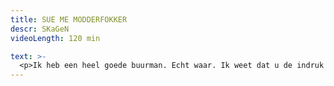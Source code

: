 ```yaml
---
title: SUE ME MODDERFOKKER
descr: SKaGeN
videoLength: 120 min

text: >-
  <p>Ik heb een heel goede buurman. Echt waar. Ik weet dat u de indruk zult krijgen dat àlles wat ik vandaag vertel waar is, maar dat is dus niet zo. Ik heb echt een zeer zeer goede buurman. Dat is heel belangrijk. Het is zeer belangrijk dat ik duidelijk maak dat dit allemaal niks met de realiteit te maken heeft. Dat heeft mijn advocaat ook gezegd.</p><p>Dus om alle misverstanden te vermijden: mijn buurman heet meneer Mortelmans, maar mijn buurman vanàvond heet niet Mortelmans maar Mortélmans. Dat is iets helemaal anders, dat heeft mijn advocaat ook gezegd, hij heeft gezegd dat dat heel goed is, Mortélmans dat is duidelijk fictie, een krachtige metafoor, de “sterfelijke man”, Mortél-man-s, de verzinnebeelding van eenieder van ons want wij zijn allemaal sterfelijk. Voilà, dat wilde ik graag even op voorhand zeggen. </p><p>“SUE ME MODDERFOKKER. Over de hond van Hitler, een zwangere vrouw met een lekke buik en een revolver in het verkeerde kastje. Over de Bouwpolitie die nu niet meer zo heet en die nog een hele strenge brief gaat sturen maar u moet doen alsof u die nooit heeft gekregen. Over een veel te vroeg geboren jongetje met een gehavende linkerkant, met naast hem een heel stille vader die in zichzelf lijkt te verdwijnen en een moeder die niet weet wat ze verkeerd heeft gedaan. Over een witte man die maar niet komt. En helaas ook over een “sterfelijke man” die door dit alles heen walst. Met een gruwelijke timing aan zijn zijde. </p><p>“Het duurde lang voor het veel te vroeg geboren jongetje de verlorenheid uit de ogen van zijn ouders zag verdwijnen. Lang als in uren, dagen en weken. Maar zijn huid op hun huid heelde hem en maakte hem sterk. Zijn buik leerde ademen, zijn ogen leerden kijken en hij leerde sterker te zijn dan het piepende scherm naast hem. En de verlorenheid verdampte.</p><p>”Mathijs F Scheepers kruipt met grote graagte opnieuw solo op de planken. Met SUE ME MODDERFOKKER tackelt hij zijn verlangen naar wraak, oftewel “vengeance”, want La Vengeance se mange avec patience en dat kunt ge zo schoon ni zeggen in het Vlaams.</p><p>Concept en Spel: Mathijs F Scheepers &amp; Tim Clement </p><p>Techniek: Tim Clement</p><p>Kostuum: Barbara Delaere</p><p>Decor:Lidia Nagibina, Barbara Delaere en Mathijs F Scheepers</p><p>Tekst:Mathijs F Scheepers</p><p>Productie:SKaGeN, ism Villanella &amp; DEStudio, met dank aan CC Strombeek en Martha Tenthatief</p><p>Zakelijke leiding: Korneel Hamers</p><p>Met steun van de Vlaamse Gemeenschap</p><p><em>Opname video door</em><a href="http://www.beeldstorm.be" target="_blank"><em> Beeldstorm</em></a><em> o.l.v. Jan Bosteels </em></p><p>‍</p>
---
```

